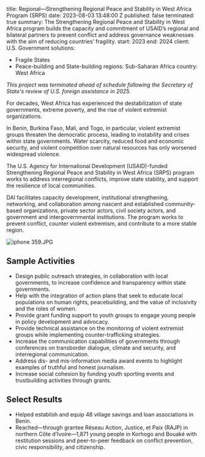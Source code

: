 
title: Regional—Strengthening Regional Peace and Stability in West Africa Program
  (SRPS)
date: 2023-08-03 13:48:00 Z
published: false
terminated: true
summary: The Strengthening Regional Peace and Stability in West Africa program builds
  the capacity and commitment of USAID’s regional and bilateral partners to prevent
  conflict and address governance weaknesses with the aim of reducing countries’ fragility.
start: 2023
end: 2024
client: U.S. Government
solutions:
- Fragile States
- Peace-building and State-building
regions: Sub-Saharan Africa
country: West Africa


<aside><em>This project was terminated ahead of schedule following the Secretary of State's review of U.S. foreign assistance in 2025.</em></aside>

For decades, West Africa has experienced the destabilization of state governments, extreme poverty, and the rise of violent extremist organizations.

In Benin, Burkina Faso, Mali, and Togo, in particular, violent extremist groups threaten the democratic process, leading to instability and crises within state governments. Water scarcity, reduced food and economic security, and violent competition over natural resources has only worsened widespread violence.

The U.S. Agency for International Development (USAID)-funded Strengthening Regional Peace and Stability in West Africa (SRPS) program works to address interregional conflicts, improve state stability, and support the resilience of local communities.

DAI facilitates capacity development, institutional strengthening, networking, and collaboration among nascent and established community-based organizations, private sector actors, civil society actors, and government and intergovernmental institutions. The program works to prevent conflict, counter violent extremism, and contribute to a more stable region.

![iphone 359.JPG](/uploads/iphone%20359.JPG)

## Sample Activities

* Design public outreach strategies, in collaboration with local governments, to increase confidence and transparency within state governments.
* Help with the integration of action plans that seek to educate local populations on human rights, peacebuilding, and the value of inclusivity and the roles of women.
* Provide grant funding support to youth groups to engage young people in policy development and advocacy.
* Provide technical assistance on the monitoring of violent extremist groups while implementing counter-trafficking strategies.
* Increase the communication capabilities of governments through conferences on transborder dialogue, climate and security, and interregional communication.
* Address dis- and mis-information media award events to highlight examples of truthful and honest journalism.
* Increase social cohesion by funding youth sporting events and trustbuilding activities through grants.

## Select Results

* Helped establish and equip 48 village savings and loan associations in Benin.
* Reached—through grantee Réseau Action, Justice, et Paix (RAJP) in northern Côte d’Ivoire—1,871 young people in Korhogo and Bouaké with restitution sessions and peer-to-peer feedback on conflict prevention, civic responsibility, and citizenship.

